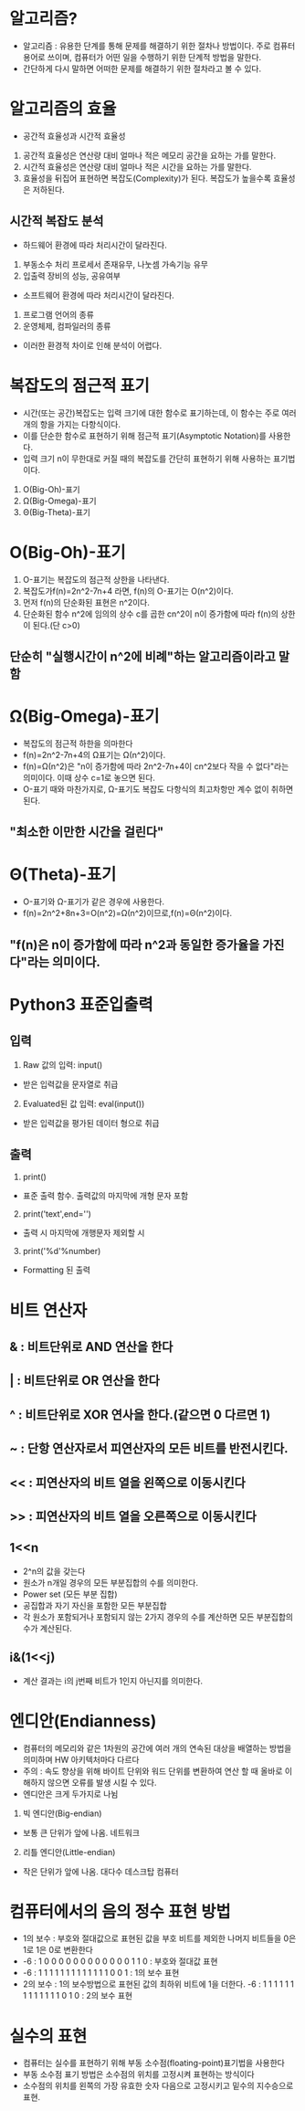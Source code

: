 # 알고리즘?
- 알고리즘 : 유용한 단계를 통해 문제를 해결하기 위한 절차나 방법이다. 주로 컴퓨터 용어로 쓰이며, 컴퓨터가 어떤 일을 수행하기 위한 단계적 방법을 말한다.
- 간단하게 다시 말하면 어떠한 문제를 해결하기 위한 절차라고 볼 수 있다.
# 알고리즘의 효율
- 공간적 효율성과 시간적 효율성
1. 공간적 효율성은 연산량 대비 얼마나 적은 메모리 공간을 요하는 가를 말한다.
2. 시간적 효율성은 연산량 대비 얼마나 적은 시간을 요하는 가를 말한다.
3. 효율성을 뒤집어 표현하면 복잡도(Complexity)가 된다. 복잡도가 높을수록 효율성은 저하된다.
## 시간적 복잡도 분석
- 하드웨어 환경에 따라 처리시간이 달라진다.
1. 부동소수 처리 프로세서 존재유무, 나눗셈 가속기능 유무
2. 입출력 장비의 성능, 공유여부
- 소프트웨어 환경에 따라 처리시간이 달라진다.
1. 프로그램 언어의 종류
2. 운영체제, 컴파일러의 종류
- 이러한 환경적 차이로 인해 분석이 어렵다.
# 복잡도의 점근적 표기
- 시간(또는 공간)복잡도는 입력 크기에 대한 함수로 표기하는데, 이 함수는 주로 여러 개의 항을 가지는 다항식이다.
- 이를 단순한 함수로 표현하기 위해 점근적 표기(Asymptotic Notation)를 사용한다.
- 입력 크기 n이 무한대로 커질 때의 복잡도를 간단히 표현하기 위해 사용하는 표기법이다.
1. O(Big-Oh)-표기
2. Ω(Big-Omega)-표기
3. Θ(Big-Theta)-표기
# O(Big-Oh)-표기
1. O-표기는 복잡도의 점근적 상한을 나타낸다.
2. 복잡도가f(n)=2n^2-7n+4 라면, f(n)의 O-표기는 O(n^2)이다.
3. 먼저 f(n)의 단순화된 표현은 n^2이다.
4. 단순화된 함수 n^2에 임의의 상수 c를 곱한 cn^2이 n이 증가함에 따라 f(n)의 상한이 된다.(단 c>0)
## 단순히 "실행시간이 n^2에 비례"하는 알고리즘이라고 말함
# Ω(Big-Omega)-표기
- 복잡도의 점근적 하한을 의마한다
- f(n)=2n^2-7n+4의 Ω표기는 Ω(n^2)이다.
- f(n)=Ω(n^2)은 "n이 증가함에 따라 2n^2-7n+4이 cn^2보다 작을 수 없다"라는 의미이다. 이때 상수 c=1로 놓으면 된다.
- O-표기 때와 마찬가지로, Ω-표기도 복잡도 다항식의 최고차항만 계수 없이 취하면 된다.
## "최소한 이만한 시간을 걸린다"
# Θ(Theta)-표기
- O-표기와 Ω-표기가 같은 경우에 사용한다.
- f(n)=2n^2+8n+3=O(n^2)=Ω(n^2)이므로,f(n)=Θ(n^2)이다.
## "f(n)은 n이 증가함에 따라 n^2과 동일한 증가율을 가진다"라는 의미이다.

# Python3 표준입출력
## 입력
1. Raw 값의 입력: input()
- 받은 입력값을 문자열로 취급
2. Evaluated된 값 입력: eval(input())
- 받은 입력값을 평가된 데이터 형으로 취급

## 출력
1. print()
- 표준 출력 함수. 출력값의 마지막에 개형 문자 포함
2. print('text',end='')
- 출력 시 마지막에 개행문자 제외할 시
3. print('%d'%number)
- Formatting 된 출력

# 비트 연산자
## & : 비트단위로 AND 연산을 한다
## | : 비트단위로 OR 연산을 한다
## ^ : 비트단위로 XOR 연사을 한다.(같으면 0 다르면 1)
## ~ : 단항 연산자로서 피연산자의 모든 비트를 반전시킨다.
## << : 피연산자의 비트 열을 왼쪽으로 이동시킨다
## >> : 피연산자의 비트 열을 오른쪽으로 이동시킨다

## 1<<n
- 2^n의 값을 갖는다
- 원소가 n개일 경우의 모든 부분집합의 수를 의미한다.
- Power set (모든 부분 집합)
- 공집합과 자기 자신을 포함한 모든 부분집합
- 각 원소가 포함되거나 포함되지 않는 2가지 경우의 수를 계산하면 모든 부분집합의 수가 계산된다.
## i&(1<<j)
- 계산 결과는 i의 j번째 비트가 1인지 아닌지를 의미한다.

# 엔디안(Endianness)
- 컴퓨터의 메모리와 같은 1차원의 공간에 여러 개의 연속된 대상을 배열하는 방법을 의미하며 HW 아키텍처마다 다르다
- 주의 : 속도 향상을 위해 바이트 단위와 워드 단위를 변환하여 연산 할 때 올바로 이해하지 않으면 오류를 발생 시킬 수 있다.
- 엔디안은 크게 두가지로 나뉨
1. 빅 엔디안(Big-endian)
- 보통 큰 단위가 앞에 나옴. 네트워크
2. 리틀 엔디안(Little-endian)
- 작은 단위가 앞에 나옴. 대다수 데스크탑 컴퓨터

# 컴퓨터에서의 음의 정수 표현 방법
- 1의 보수 : 부호와 절대값으로 표현된 값을 부호 비트를 제외한 나머지 비트들을 0은 1로 1은 0로 변환한다
- -6 : 1 0 0 0 0 0 0 0 0 0 0 0 0 1 1 0 : 부호와 절대값 표현
- -6 : 1 1 1 1 1 1 1 1 1 1 1 1 1 0 0 1 : 1의 보수 표현
- 2의 보수 : 1의 보수방법으로 표현된 값의 최하위 비트에 1을 더한다.
-6 : 1 1 1 1 1 1 1 1 1 1 1 1 1 0 1 0 : 2의 보수 표현

# 실수의 표현
- 컴퓨터는 실수를 표현하기 위해 부동 소수점(floating-point)표기법을 사용한다
- 부동 소수점 표기 방법은 소수점의 위치를 고정시켜 표현하는 방식이다
- 소수점의 위치를 왼쪽의 가장 유효한 숫자 다음으로 고정시키고 밑수의 지수승으로 표현.